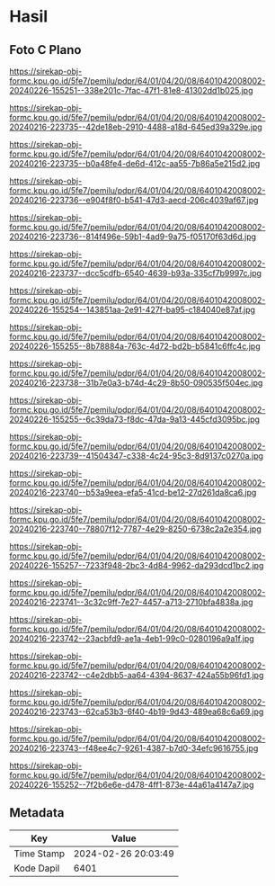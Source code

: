 # Hasil

## Foto C Plano

https://sirekap-obj-formc.kpu.go.id/5fe7/pemilu/pdpr/64/01/04/20/08/6401042008002-20240226-155251--338e201c-7fac-47f1-81e8-41302dd1b025.jpg

https://sirekap-obj-formc.kpu.go.id/5fe7/pemilu/pdpr/64/01/04/20/08/6401042008002-20240216-223735--42de18eb-2910-4488-a18d-645ed39a329e.jpg

https://sirekap-obj-formc.kpu.go.id/5fe7/pemilu/pdpr/64/01/04/20/08/6401042008002-20240216-223735--b0a48fe4-de6d-412c-aa55-7b86a5e215d2.jpg

https://sirekap-obj-formc.kpu.go.id/5fe7/pemilu/pdpr/64/01/04/20/08/6401042008002-20240216-223736--e904f8f0-b541-47d3-aecd-206c4039af67.jpg

https://sirekap-obj-formc.kpu.go.id/5fe7/pemilu/pdpr/64/01/04/20/08/6401042008002-20240216-223736--814f496e-59b1-4ad9-9a75-f05170f63d6d.jpg

https://sirekap-obj-formc.kpu.go.id/5fe7/pemilu/pdpr/64/01/04/20/08/6401042008002-20240216-223737--dcc5cdfb-6540-4639-b93a-335cf7b9997c.jpg

https://sirekap-obj-formc.kpu.go.id/5fe7/pemilu/pdpr/64/01/04/20/08/6401042008002-20240226-155254--143851aa-2e91-427f-ba95-c184040e87af.jpg

https://sirekap-obj-formc.kpu.go.id/5fe7/pemilu/pdpr/64/01/04/20/08/6401042008002-20240226-155255--8b78884a-763c-4d72-bd2b-b5841c6ffc4c.jpg

https://sirekap-obj-formc.kpu.go.id/5fe7/pemilu/pdpr/64/01/04/20/08/6401042008002-20240216-223738--31b7e0a3-b74d-4c29-8b50-090535f504ec.jpg

https://sirekap-obj-formc.kpu.go.id/5fe7/pemilu/pdpr/64/01/04/20/08/6401042008002-20240226-155255--6c39da73-f8dc-47da-9a13-445cfd3095bc.jpg

https://sirekap-obj-formc.kpu.go.id/5fe7/pemilu/pdpr/64/01/04/20/08/6401042008002-20240216-223739--41504347-c338-4c24-95c3-8d9137c0270a.jpg

https://sirekap-obj-formc.kpu.go.id/5fe7/pemilu/pdpr/64/01/04/20/08/6401042008002-20240216-223740--b53a9eea-efa5-41cd-be12-27d261da8ca6.jpg

https://sirekap-obj-formc.kpu.go.id/5fe7/pemilu/pdpr/64/01/04/20/08/6401042008002-20240216-223740--78807f12-7787-4e29-8250-6738c2a2e354.jpg

https://sirekap-obj-formc.kpu.go.id/5fe7/pemilu/pdpr/64/01/04/20/08/6401042008002-20240226-155257--7233f948-2bc3-4d84-9962-da293dcd1bc2.jpg

https://sirekap-obj-formc.kpu.go.id/5fe7/pemilu/pdpr/64/01/04/20/08/6401042008002-20240216-223741--3c32c9ff-7e27-4457-a713-2710bfa4838a.jpg

https://sirekap-obj-formc.kpu.go.id/5fe7/pemilu/pdpr/64/01/04/20/08/6401042008002-20240216-223742--23acbfd9-ae1a-4eb1-99c0-0280196a9a1f.jpg

https://sirekap-obj-formc.kpu.go.id/5fe7/pemilu/pdpr/64/01/04/20/08/6401042008002-20240216-223742--c4e2dbb5-aa64-4394-8637-424a55b96fd1.jpg

https://sirekap-obj-formc.kpu.go.id/5fe7/pemilu/pdpr/64/01/04/20/08/6401042008002-20240216-223743--62ca53b3-6f40-4b19-9d43-489ea68c6a69.jpg

https://sirekap-obj-formc.kpu.go.id/5fe7/pemilu/pdpr/64/01/04/20/08/6401042008002-20240216-223743--f48ee4c7-9261-4387-b7d0-34efc9616755.jpg

https://sirekap-obj-formc.kpu.go.id/5fe7/pemilu/pdpr/64/01/04/20/08/6401042008002-20240226-155252--7f2b6e6e-d478-4ff1-873e-44a61a4147a7.jpg


## Metadata

| Key        | Value               |
| ---------- | ------------------- |
| Time Stamp | 2024-02-26 20:03:49 |
| Kode Dapil | 6401                |



